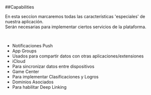 ##Capabilities


En esta seccíon marcaremos todas las características 'especiales' de nuestra aplicación.<br />Serán necesarias para implementar ciertos servicios de la plataforma.

<br />

- Notificaciones Push
- App Groups
 - Usados para compartir datos con otras aplicaciones/extensiones
- iCloud
 - Para sincronizar datos entre dispositivos
- Game Center
 - Para implementar Clasificaciones y Logros
- Dominios Asociados
 - Para habilitar Deep Linking

<br />